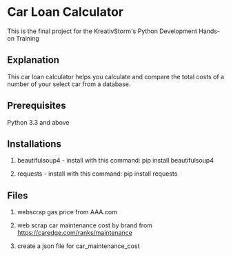 # Car Loan Calculator

This is the final project for the KreativStorm's Python Development Hands-on Training

## Explanation

This car loan calculator helps you calculate and compare the total costs of a number of your select car from a database.

## Prerequisites
Python 3.3 and above

## Installations
1. beautifulsoup4 - install with this command:
    pip install beautifulsoup4

2. requests - install with this command:
    pip install requests

## Files
1. webscrap gas price from AAA.com

2. web scrap car maintenance cost by brand from https://caredge.com/ranks/maintenance

3. create a json file for car_maintenance_cost



